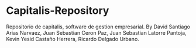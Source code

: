 # Capitalis-Repository
Repositorio de capitalis, software de gestion empresarial.
By David Santiago Arias Narvaez, 
Juan Sebastian Ceron Paz, 
Juan Sebastian Latorre Pantoja, 
Kevin Yesid Castaño Herrera, 
Ricardo Delgado Urbano.
